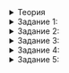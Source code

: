 <details>  
<summary>Теория</summary>  
<h1>Методы классов</h1>

<p>Обратившись к полю класса и потерпев неудачу, вы столкнулись с инкапсуляцией — одним из принципов объектно-ориентированного программирования. Для внешнего пользователя класса объект должен выглядеть не как простой набор полей (словарь и множество), а как объект, с которым можно взаимодействовать через методы.</p>

<p>Внешний пользователь — это любой человек, работающий с готовым классом. Даже когда автор и пользователь — одно и то же лицо, полезно смотреть на свой код со стороны и проектировать его так, чтобы потом не было мучительно больно.</p>

<p>Добавьте в класс метод <code>AddDocument</code>. Он заменит одноимённую функцию:</p>

<pre><code class="language-cpp">class SearchServer {
		void AddDocument(int document_id, const string&amp; document) {
				for (const string&amp; word : SplitIntoWordsNoStop(document, stop_words_)) {
						word_to_documents_[word].insert(document_id);
				}
		}

		map&lt;string, set&lt;int&gt;&gt; word_to_documents_;
    set&lt;string&gt; stop_words_;
};
</code></pre>

<p>Этот метод выглядит как функция, но находится в классе. Он больше не принимает параметры <code>word_to_documents</code> и <code>stop_words</code>. Метод запускается через точку в контексте конкретного объекта — <code>server.AddDocument(id, document)</code>. При этом у него два явных параметра (id и содержимое документа) и один неявный — сам объект <code>server</code> типа <code>SearchServer</code>. Чтобы обратиться к полям неявного параметра, достаточно упомянуть их по названию, без точки: <code>word_to_documents_[word].insert(document_id);</code>.</p>

<p><code>insert</code> — такой же метод для множества, как <code>AddDocument</code> —  метод для класса <code>SearchServer</code>. У них даже суть похожа.</p>

<p>Правда, написать <code>server.AddDocument(id, document)</code> пока не выходит — компилятор говорит, что метод тоже приватный: <code>'void SearchServer::AddDocument(int, const string&amp;)' is private within this context</code>. Чтобы этого не происходило, нужно указать явно, что метод в классе публичный, а поля — приватные:</p>

<pre><code class="language-cpp">class SearchServer {
public:
		void AddDocument(int document_id, const string&amp; document) {
				for (const string&amp; word : SplitIntoWordsNoStop(document, stop_words_)) {
						word_to_documents_[word].insert(document_id);
				}
		}

private:
		map&lt;string, set&lt;int&gt;&gt; word_to_documents_;
    set&lt;string&gt; stop_words_;
};
</code></pre>

<p>Теперь вызвать метод <code>AddDocument</code> получится. Но обратиться к полям всё ещё не выходит. Как и задумано. Из тела метода доступ к полям класса всё же есть, ведь это код, написанный самим автором класса. А вот из функции <code>main</code> — нет.</p>

<p>По умолчанию все поля класса приватные, с чем вы и столкнулись в предыдущем уроке. Это единственное отличие класса и структуры. В структурах все поля по умолчанию публичные, но это не мешает добавить туда приватные поля и методы. Договорённость стилистическая: обычно структуры создают как простое объединение полей, а классы — как объекты с интерфейсом, то есть с набором методов.</p>

</details> 

<details>  
<summary>Задание 1:</summary>  
<p>Вы уже можете начать рефакторить код поисковой системы. Перенесите основную логику в класс <code>SearchServer</code>.</p>

<p>Начните с метода <code>AddDocument</code>, чтобы получился такой класс, как в примере. Названия полей остаются на ваше усмотрение, но сам класс надо назвать <code>SearchServer</code>, а его пока единственный метод — <code>AddDocument</code>. Проверки <code>main</code> и других функций, не нужных в <code>AddDocument</code>, в этот раз не будет. Но их код ещё предстоит переделать. Не теряйте его. Для комментирования кода в этой задаче используйте <em>многострочные</em> комментарии.</p>

<h3>Подсказка</h3>

<p>Замените функцию <code>AddDocument</code> на класс <code>SearchServer</code> из урока. Функции <code>SplitIntoWords</code> и <code>SplitIntoWordsNoStop</code> оставьте, а остальной код можете закомментировать.</p>

</details>
<details>  
<summary>Задание 2:</summary>  
<p>Вы ловко вызвали из метода <code>AddDocument</code> внешнюю функцию <code>SplitIntoWordsNoStop</code>. Делать так можно, но передача множества стоп-слов в функцию — спорное решение. Всё-таки это множество — часть поисковой системы.</p>

<p>Сделайте функцию <code>SplitIntoWordsNoStop</code> приватным методом: тогда никто снаружи класса не сможет её вызвать, а доступ к множеству стоп-слов она, как метод, получит «из коробки».</p>

<h3>Подсказка</h3>

<p>Перенесите функцию <code>SplitIntoWordsNoStop</code> внутрь класса, в самый его конец: под <code>private:</code> и поля. Оставьте у полученного метода один параметр — строку, а множество стоп-слов в теле метода получите из поля класса, как это уже сделано в <code>AddDocument</code>. Тогда при вызове <code>SplitIntoWordsNoStop</code> не нужно будет передавать стоп-слова.</p>

</details>

<details>  
<summary>Задание 3:</summary>  
<p>Для добавления документов в поисковый индекс есть метод <code>AddDocument</code>. Чтобы задать стоп-слова, превратите функцию <code>ParseStopWords</code> в метод <code>SetStopWords</code>. Он всё так же примет на вход строку с разделёнными пробелом словами, но не будет создавать и возвращать множество, а сразу добавит эти слова в соответствующее поле класса.</p>

<h3>Подсказка</h3>

<p>Перенесите функцию <code>ParseStopWords</code> внутрь класса (под <code>public:</code>!) и переименуйте в <code>SetStopWords</code>. Полученные стоп-слова добавляйте в множество <code>stop_words_</code> (это уже поле класса) с помощью метода <code>insert</code>.</p>

</details>

<details>  
<summary>Задание 4:</summary>  
<p>Звание интерфейса мечты нужно доказать. Ориентируясь на старый код функции <code>main</code>, напишите функцию <code>CreateSearchServer</code>: без параметров, считывает стоп-слова и документы, вызывает методы <code>SetStopWords</code> и <code>AddDocument</code>, возвращает готовый объект типа <code>SearchServer</code>.</p>

<h3>Подсказка</h3>

<p>Функция <code>CreateSearchServer</code> должна иметь пустой список параметров и возвращать <code>SearchServer</code>.</p>

<p>В первую очередь создайте объект для заполнения: <code>SearchServer search_server;</code></p>

<p>Затем считайте и задайте стоп-слова: <code>search_server.SetStopWords(/* тут строка из ввода */);</code></p>

<p>И, наконец, считайте количество документов и в цикле с соответствующим числом итераций вызывайте метод <code>search_server.AddDocument</code>, передавая id документа и его содержимое.</p>
</details>

<details>  
<summary>Задание 5:</summary>  
<p>Теперь вы готовы закончить рефакторинг самостоятельно. Сделайте функцию <code>FindAllDocuments</code> приватным методом, а <code>FindTopDocuments</code> — публичным. Константу <code>MAX_RESULT_DOCUMENT_COUNT</code>, структуру <code>Document</code> и компаратор <code>HasDocumentGreaterRelevance</code> оставьте пока снаружи класса.</p>

<p>Не забудьте о функции <code>main</code>. Создайте <code>SearchServer</code> с помощью уже готовой функции и вызовите метод <code>FindTopDocuments</code>.</p>

<h3>Подсказка</h3>

<ol>
<li>Перенесите <code>FindAllDocuments</code> в приватную часть класса, оставьте только один параметр — строку <code>query</code>. Переделать нужно все участки кода, в которых используется словарь <code>word_to_documents</code>, множество <code>stop_words</code> и функция (теперь уже метод) <code>SplitIntoWordsNoStop</code>.</li>
<li>Перенесите <code>FindTopDocuments</code> в публичную часть класса и проделайте те же преобразования.</li>
<li>В функции <code>main</code> вызовите <code>CreateSearchServer</code> и положите результат в переменную (пока не константную!). Затем вызовите метод <code>FindTopDocuments</code> и запустите цикл по его результату с выводом ответа.</li>
</ol>

<p>Все используемые в методах класса сущности — константы, типы, функции — объявите до кода класса.</p>

</details>

